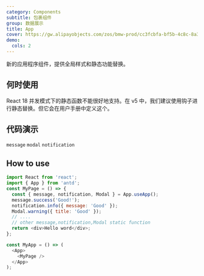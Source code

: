 ```yaml
---
category: Components
subtitle: 包裹组件
group: 数据展示
title: App
cover: https://gw.alipayobjects.com/zos/bmw-prod/cc3fcbfa-bf5b-4c8c-8a3d-c3f8388c75e8.svg
demo:
  cols: 2
---
```


新的应用程序组件，提供全局样式和静态功能替换。

## 何时使用

React 18 并发模式下的静态函数不能很好地支持。在 v5 中，我们建议使用钩子进行静态替换。但它会在用户手册中定义这个。

## 代码演示

<!-- prettier-ignore -->
<code src="./demo/message.tsx">message</code>
<code src="./demo/Modal.tsx">modal</code>
<code src="./demo/notification.tsx">notification</code>

## How to use

```javascript
import React from 'react';
import { App } from 'antd';
const MyPage = () => {
  const { message, notification, Modal } = App.useApp();
  message.success('Good!');
  notification.info({ message: 'Good' });
  Modal.warning({ title: 'Good' });
  // ....
  // other message,notification,Modal static function
  return <div>Hello word</div>;
};

const MyApp = () => (
  <App>
    <MyPage />
  </App>
);
```
